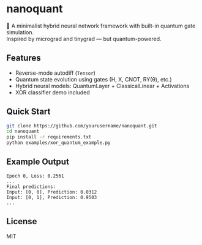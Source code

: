 # nanoquant

🚀 A minimalist hybrid neural network framework with built-in quantum gate simulation.  
Inspired by micrograd and tinygrad — but quantum-powered.

## Features
- Reverse-mode autodiff (`Tensor`)
- Quantum state evolution using gates (H, X, CNOT, RY(θ), etc.)
- Hybrid neural models: QuantumLayer + ClassicalLinear + Activations
- XOR classifier demo included

## Quick Start

```bash
git clone https://github.com/yourusername/nanoquant.git
cd nanoquant
pip install -r requirements.txt
python examples/xor_quantum_example.py
```

## Example Output

```
Epoch 0, Loss: 0.2561
...
Final predictions:
Input: [0, 0], Prediction: 0.0312
Input: [0, 1], Prediction: 0.9503
...
```

## License
MIT
